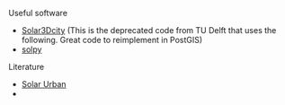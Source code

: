 Useful software
- [Solar3Dcity](https://github.com/tudelft3d/Solar3Dcity) (This is the deprecated code from TU Delft that uses the following. Great code to reimplement in PostGIS)
- [solpy](https://solpy.readthedocs.io/en/latest/)

Literature
- [Solar Urban](https://d2k0ddhflgrk1i.cloudfront.net/Websections/Solar%20Urban/Solar%20Urban%20brochure.pdf)
- 